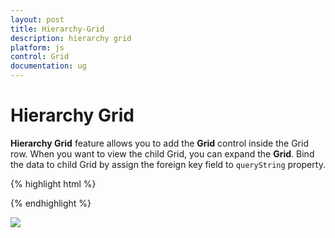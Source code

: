```yaml
---
layout: post
title: Hierarchy-Grid
description: hierarchy grid
platform: js
control: Grid
documentation: ug
---
```


# Hierarchy Grid

**Hierarchy Grid** feature allows you to add the **Grid** control inside the Grid row. When you want to view the child Grid, you can expand the **Grid**. Bind the data to child Grid by assign the foreign key field to `queryString` property.

{% highlight html %}

<div id="Grid"></div>
<script type="text/javascript">
  $(function () {
      // the datasource "window.employeeView" is referred from jsondata.min.js
      var data = ej.DataManager(window.employeeView).executeLocal(ej.Query().take(9));
      var dataManger = ej.DataManager({
          url: "http://mvc.syncfusion.com/Services/Northwnd.svc/Orders/"
      });
  
      var dataManger2 = ej.DataManager({
          url: "http://mvc.syncfusion.com/Services/Northwnd.svc/Customers/"
      });
  
      $("#Grid").ejGrid({
          dataSource: data,
          allowPaging: true,
          allowSorting: true,
          columns: ["EmployeeID", "FirstName", "Title", "City", "Country"],
          childGrid: {
              dataSource: dataManger,
              queryString: "EmployeeID",
              allowPaging: true,
              columns: ["OrderID", "ShipCity", "Freight", "ShipName"],
              childGrid: {
                  dataSource: dataManger2,
                  queryString: "CustomerID",
                  columns: ["CustomerID", "Phone", "Address", "Country"],
              },
          },
      });
  });
  
</script>


{% endhighlight %}



![]("/js/Grid/Hierarchy-Grid_images/Hierarchy-Grid_img1.png")

